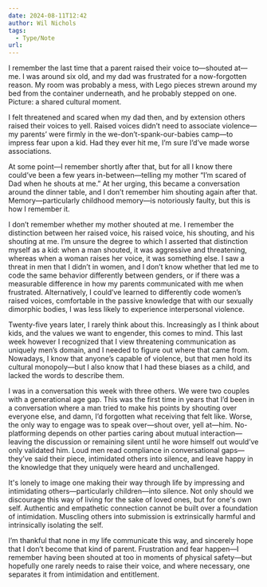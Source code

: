 ```yaml
---
date: 2024-08-11T12:42
author: Wil Nichols
tags:
  - Type/Note
url: 
---
```


I remember the last time that a parent raised their voice to—shouted at—me. I was around six old, and my dad was frustrated for a now-forgotten reason. My room was probably a mess, with Lego pieces strewn around my bed from the container underneath, and he probably stepped on one. Picture: a shared cultural moment.

I felt threatened and scared when my dad then, and by extension others raised their voices to yell. Raised voices didn’t need to associate violence—my parents’ were firmly in the we-don’t-spank-our-babies camp—to impress fear upon a kid. Had they ever hit me, I’m sure I’d’ve made worse associations. 

At some point—I remember shortly after that, but for all I know there could’ve been a few years in-between—telling my mother “I’m scared of Dad when he shouts at me.” At her urging, this became a conversation around the dinner table, and I don’t remember him shouting again after that. Memory—particularly childhood memory—is notoriously faulty, but this is how I remember it.

I don’t remember whether my mother shouted at me. I remember the distinction between her raised voice, his raised voice, his shouting, and his shouting at me. I’m unsure the degree to which I asserted that distinction myself as a kid: when a man shouted, it was aggressive and threatening, whereas when a woman raises her voice, it was something else. I saw a threat in men that I didn’t in women, and I don’t know whether that led me to code the same behavior differently between genders, or if there was a measurable difference in how my parents communicated with me when frustrated. Alternatively, I could’ve learned to differently code women’s raised voices, comfortable in the passive knowledge that with our sexually dimorphic bodies, I was less likely to experience interpersonal violence.

Twenty-five years later, I rarely think about this. Increasingly as I think about kids, and the values we want to engender, this comes to mind. This last week however I recognized that I view threatening communication as uniquely men’s domain, and I needed to figure out where that came from. Nowadays, I know that anyone’s capable of violence, but that men hold its cultural monopoly—but I also know that I had these biases as a child, and lacked the words to describe them.

I was in a conversation this week with three others. We were two couples with a generational age gap. This was the first time in years that I’d been in a conversation where a man tried to make his points by shouting over everyone else, and damn, I’d forgotten what receiving that felt like. Worse, the only way to engage was to speak over—shout over, yell at—him. No-platforming depends on other parties caring about mutual interaction—leaving the discussion or remaining silent until he wore himself out would’ve only validated him. Loud men read compliance in conversational gaps—they’ve said their piece, intimidated others into silence, and leave happy in the knowledge that they uniquely were heard and unchallenged.

It's lonely to image one making their way through life by impressing and intimidating others—particularly children—into silence. Not only should we discourage this way of living for the sake of loved ones, but for one's own self. Authentic and empathetic connection cannot be built over a foundation of intimidation. Muscling others into submission is extrinsically harmful and intrinsically isolating the self.

I’m thankful that none in my life communicate this way, and sincerely hope that I don’t become that kind of parent. Frustration and fear happen—I remember having been shouted at too in moments of physical safety—but hopefully one rarely needs to raise their voice, and where necessary, one separates it from intimidation and entitlement.